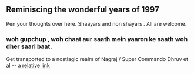 ## Reminiscing the wonderful years of 1997 
 
 Pen your thoughts over here. Shaayars and non shayars . All are welcome.
 
### woh gupchup , woh chaat aur saath mein yaaron ke saath woh dher saari baat.
  

Get transported to a nostlagic realm of Nagraj / Super Commando Dhruv et al -- [a relative link](another-page.md)

